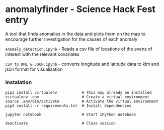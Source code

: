 # anomalyfinder - Science Hack Fest entry
A tool that finds anomalies in the data and plots them on the map to encourage further investigation for the causes of each anomaly


`anomaly_detection.ipynb` - Reads a csv file of locations of the evens of interest with the relevant covariates 

`CSV to KML & JSON.ipynb` - converts longitude and latitude data to klm and json format for visualisation  





### Instalation

```
pip3 install virtualenv           # This may already be installed
virtualenv .env                   # Create a virtual environment
source .env/bin/activate          # Activate the virtual environment
pip3 install -r requirements.txt  # Install dependencies

jupyter notebook                  # Start iPython notebook

deactivate                        # Close session
```

